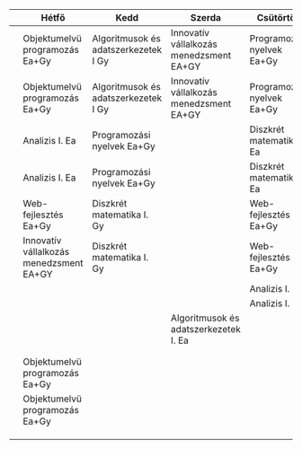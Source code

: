 |   | Hétfő | Kedd | Szerda | Csütörtök | Péntek |
|-|-|-|-|-|-|
|   | Objektumelvü programozás Ea+Gy | Algoritmusok és adatszerkezetek I Gy | Innovatív vállalkozás menedzsment EA+GY | Programozási nyelvek Ea+Gy |  |
|   | Objektumelvü programozás Ea+Gy | Algoritmusok és adatszerkezetek I Gy | Innovatív vállalkozás menedzsment EA+GY | Programozási nyelvek Ea+Gy |  |
|   | Analizis I. Ea | Programozási nyelvek Ea+Gy |  | Diszkrét matematika I Ea |  |
|   | Analizis I. Ea | Programozási nyelvek Ea+Gy |  | Diszkrét matematika I Ea |  |
|   | Web-fejlesztés Ea+Gy | Diszkrét matematika I. Gy |  | Web-fejlesztés Ea+Gy |  |
|   | Innovatív vállalkozás menedzsment EA+GY | Diszkrét matematika I. Gy |  | Web-fejlesztés Ea+Gy |  |
|   |  |  |  | Analizis I. Gy |  |
|   |  |  |  | Analizis I. Gy |  |
|   |  |  | Algoritmusok és adatszerkezetek I. Ea |  |  |
|   |  |  |  |  |  |
|   |  |  |  |  |  |
|   | Objektumelvü programozás Ea+Gy |  |  |  |  |
|   | Objektumelvü programozás Ea+Gy |  |  |  |  |
|   |  |  |  |  |  |
|   |  |  |  |  |  |
|   |  |  |  |  |  |